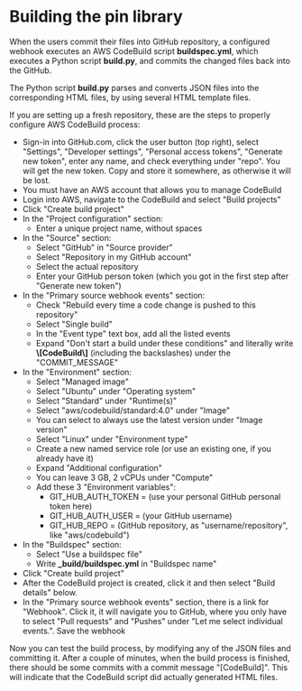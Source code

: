 # Building the pin library

When the users commit their files into GitHub repository, a configured webhook executes an AWS CodeBuild script **buildspec.yml**, 
which executes a Python script **build.py**, and commits the changed files back into the GitHub.

The Python script **build.py** parses and converts JSON files into the corresponding HTML files, by using several HTML template files.

If you are setting up a fresh repository, these are the steps to properly configure AWS CodeBuild process:

- Sign-in into GitHub.com, click the user button (top right), select "Settings", "Developer settings", "Personal access tokens", "Generate new token", 
enter any name, and check everything under "repo". You will get the new token. Copy and store it somewhere, as otherwise it will be lost.
- You must have an AWS account that allows you to manage CodeBuild
- Login into AWS, navigate to the CodeBuild and select "Build projects"
- Click "Create build project"
- In the "Project configuration" section:
   - Enter a unique project name, without spaces
- In the "Source" section:
   - Select "GitHub" in "Source provider"
   - Select "Repository in my GitHub account"
   - Select the actual repository
   - Enter your GitHub person token (which you got in the first step after "Generate new token")
- In the "Primary source webhook events" section:
   - Check "Rebuild every time a code change is pushed to this repository"
   - Select "Single build"
   - In the "Event type" text box, add all the listed events
   - Expand "Don't start a build under these conditions" and literally write **\\[CodeBuild\\]** (including the backslashes) under the "COMMIT_MESSAGE"
- In the "Environment" section:
   - Select "Managed image"
   - Select "Ubuntu" under "Operating system"
   - Select "Standard" under "Runtime(s)"
   - Select "aws/codebuild/standard:4.0" under "Image"
   - You can select to always use the latest version under "Image version"
   - Select "Linux" under "Environment type"
   - Create a new named service role (or use an existing one, if you already have it)
   - Expand "Additional configuration"
   - You can leave 3 GB, 2 vCPUs under "Compute"
   - Add these 3 "Environment variables":
      - GIT_HUB_AUTH_TOKEN = (use your personal GitHub personal token here)
      - GIT_HUB_AUTH_USER = (your GitHub username)
      - GIT_HUB_REPO = (GitHub repository, as "username/repository", like "aws/codebuild")
- In the "Buildspec" section:
   - Select "Use a buildspec file"
   - Write **_build/buildspec.yml** in "Buildspec name"
- Click "Create build project"
- After the CodeBuild project is created, click it and then select "Build details" below.
- In the "Primary source webhook events" section, there is a link for "Webhook". Click it, it will navigate you to GitHub, 
where you only have to select "Pull requests" and "Pushes" under "Let me select individual events.". Save the webhook

Now you can test the build process, by modifying any of the JSON files and committing it. After a couple of minutes, when the build process is finished, 
there should be some commits with a commit message "[CodeBuild]". This will indicate that the CodeBuild script did actually generated HTML files.
   